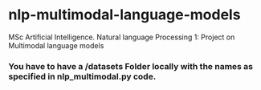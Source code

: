 # nlp-multimodal-language-models

MSc Artificial Intelligence. Natural language Processing 1: Project on Multimodal language models

### You have to have a /datasets Folder locally with the names as specified in nlp_multimodal.py code. 
